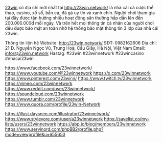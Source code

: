 <a href="http://23win.network/">23win</a> có địa chỉ mới nhất tại <a href="http://23win.network/">http://23win.network/</a> là nhà cái cá cược thể thao, casino, xổ số, bắn cá, đá gà uy tín và xanh chín. Người chơi tham gia tại đây được tận hưởng nhiều hoạt động săn thưởng hấp dẫn lên đến 200.000.000đ mỗi ngày. Và trên hết mọi thông tin cá nhân của người chơi đều được bảo mật an toàn nhờ hệ thống bảo mật thông tin 3 lớp của nhà cái 23win.

Thông tin liên hệ
Website: <a href="http://23win.network/">http://23win.network/</a>
SĐT: 0982162606
Địa chỉ: 21 Đ. Nguyễn Ngọc Vũ, Trung Hoà, Cầu Giấy, Hà Nội, Việt Nam
Email: infor@23win.network
Hastag: #23win #23winnetwork #23wincasino #nhacai23win

<a href="https://www.facebook.com/23winnetwork/">https://www.facebook.com/23winnetwork/</a>
<a href="https://www.youtube.com/@23winnetwork">https://www.youtube.com/@23winnetwork</a>
<a href="https://x.com/23winnetwork">https://x.com/23winnetwork</a>
<a href="https://www.pinterest.com/23winn/">https://www.pinterest.com/23winn/</a>
<a href="https://www.twitch.tv/23winnetwork">https://www.twitch.tv/23winnetwork</a>
<a href="https://vimeo.com/23winnetwork">https://vimeo.com/23winnetwork</a>
<a href="https://www.reddit.com/user/23winnetwork/">https://www.reddit.com/user/23winnetwork/</a>
<a href="https://soundcloud.com/23winnetwork">https://soundcloud.com/23winnetwork</a>
<a href="https://www.tumblr.com/23winnetwork">https://www.tumblr.com/23winnetwork</a>
<a href="https://www.quora.com/profile/23win-Network">https://www.quora.com/profile/23win-Network</a>

<a href="https://illust.daysneo.com/illustrator/23winnetwork/">https://illust.daysneo.com/illustrator/23winnetwork/</a>
<a href="https://www.stylevore.com/user/a23winnetwork">https://www.stylevore.com/user/a23winnetwork</a>
<a href="https://savelist.co/my-lists/users/23winnetwork">https://savelist.co/my-lists/users/23winnetwork</a>
<a href="https://abp.io/blog/members/23winnetwork">https://abp.io/blog/members/23winnetwork</a>
<a href="https://www.servinord.com/phpBB2/profile.php?mode=viewprofile&u=655653">https://www.servinord.com/phpBB2/profile.php?mode=viewprofile&u=655653</a>